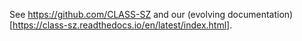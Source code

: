 See https://github.com/CLASS-SZ and our (evolving documentation)[https://class-sz.readthedocs.io/en/latest/index.html].